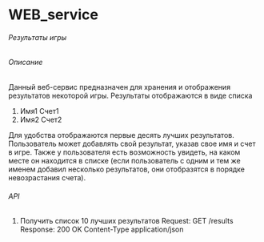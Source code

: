 # WEB_service
###### Результаты игры
###### Описание
Данный веб-сервис предназначен для хранения и отображения результатов некоторой игры. Результаты отображаются в виде списка
1.	Имя1 Счет1
2.	Имя2 Счет2

Для удобства отображаются первые десять лучших результатов.
Пользователь может добавлять свой результат, указав свое имя и счет в игре. Также у пользователя есть возможность увидеть, на каком месте он находится в списке (если пользователь с одним и тем же именем добавил несколько результатов, они отобразятся в порядке невозрастания счета).
###### API
1. Получить список 10 лучших результатов
Request: GET /results
Response: 	200 OK
		Content-Type application/json
